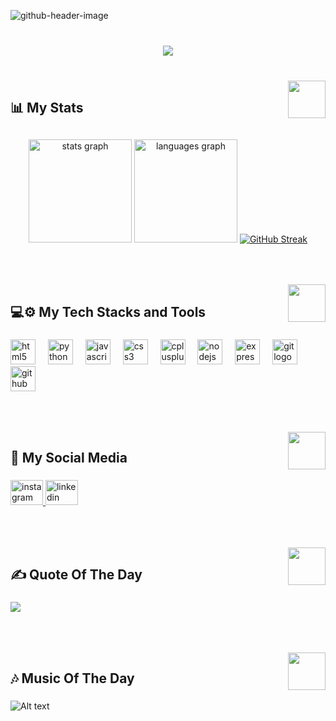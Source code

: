 ![github-header-image](https://github.com/mfl4/mfl4/assets/91680736/15e75d1c-4183-4da7-b8d0-1bfbed414428)

###

<br clear="both">

<div align="center">
  <img src="https://visitor-badge.laobi.icu/badge?page_id=mfl4.mfl4&left_color=black&right_color=darkslateblue&left_text=Visitors"  />
</div>

###

<br clear="both">

<img align="right" height="60" src="https://user-images.githubusercontent.com/74038190/238200838-76036311-c8ea-4247-8bf8-a7077623036c.gif"  />

###

<h2 align="left">📊 My Stats</h2>

##
<div align="center">
  <img src="https://github-readme-stats.vercel.app/api?username=mfl4&hide_title=false&hide_rank=false&show_icons=true&include_all_commits=true&count_private=false&disable_animations=false&theme=tokyonight&locale=en&hide_border=true&order=1&custom_title=My%20Github%20Stats" height="165" alt="stats graph"  />
  <img src="https://github-readme-stats.vercel.app/api/top-langs?username=mfl4&locale=en&hide_title=false&layout=compact&card_width=320&langs_count=5&theme=tokyonight&hide_border=true&order=2&custom_title=My%20Most%20Used%20Languages" height="165" alt="languages graph"  />
  <a href="https://git.io/streak-stats"><img src="https://github-readme-streak-stats.herokuapp.com?user=mfl4&theme=tokyonight&hide_border=true&border_radius=10&card_width=450" alt="GitHub Streak" /></a>
</div>

###

<div align="center">
  <img height="2" src="https://user-images.githubusercontent.com/74038190/212284115-f47cd8ff-2ffb-4b04-b5bf-4d1c14c0247f.gif"  />
</div>

###

<br clear="both">

<img align="right" height="60" src="https://user-images.githubusercontent.com/74038190/238200838-76036311-c8ea-4247-8bf8-a7077623036c.gif"  />

###

<h2 align="left">💻⚙️ My Tech Stacks and Tools</h2>

###

<div align="left">
  <img src="https://cdn.jsdelivr.net/gh/devicons/devicon/icons/html5/html5-original.svg" height="40" alt="html5 logo"  />
  <img width="12" />
  <img src="https://cdn.jsdelivr.net/gh/devicons/devicon/icons/python/python-original.svg" height="40" alt="python logo"  />
  <img width="12" />
  <img src="https://cdn.jsdelivr.net/gh/devicons/devicon/icons/javascript/javascript-original.svg" height="40" alt="javascript logo"  />
  <img width="12" />
  <img src="https://cdn.jsdelivr.net/gh/devicons/devicon/icons/css3/css3-original.svg" height="40" alt="css3 logo"  />
  <img width="12" />
  <img src="https://cdn.jsdelivr.net/gh/devicons/devicon/icons/cplusplus/cplusplus-original.svg" height="40" alt="cplusplus logo"  />
  <img width="12" />
  <img src="https://cdn.jsdelivr.net/gh/devicons/devicon/icons/nodejs/nodejs-original.svg" height="40" alt="nodejs logo"  />
  <img width="12" />
  <img src="https://cdn.jsdelivr.net/gh/devicons/devicon/icons/express/express-original.svg" height="40" alt="express logo"  />
  <img width="12" />
  <img src="https://cdn.jsdelivr.net/gh/devicons/devicon/icons/git/git-original.svg" height="40" alt="git logo"  />
  <img width="12" />
  <img src="https://cdn.jsdelivr.net/gh/devicons/devicon/icons/github/github-original.svg" height="40" alt="github logo"  />
</div>

###

<div align="center">
  <img height="2" src="https://user-images.githubusercontent.com/74038190/212284115-f47cd8ff-2ffb-4b04-b5bf-4d1c14c0247f.gif"  />
</div>

###

<br clear="both">

<img align="right" height="60" src="https://user-images.githubusercontent.com/74038190/238200838-76036311-c8ea-4247-8bf8-a7077623036c.gif"  />

###

<h2 align="left">📱 My Social Media</h2>

###

<div align="left">
  <a href="https://www.instagram.com/mfl__23/" target="_blank">
    <img src="https://raw.githubusercontent.com/maurodesouza/profile-readme-generator/master/src/assets/icons/social/instagram/default.svg" width="52" height="40" alt="instagram logo"  />
  </a>
  <a href="https://www.linkedin.com/in/mhd-farhan-lubis-a2687b215/" target="_blank">
    <img src="https://raw.githubusercontent.com/maurodesouza/profile-readme-generator/master/src/assets/icons/social/linkedin/default.svg" width="52" height="40" alt="linkedin logo"  />
  </a>
</div>

###

<div align="center">
  <img height="2" src="https://user-images.githubusercontent.com/74038190/212284115-f47cd8ff-2ffb-4b04-b5bf-4d1c14c0247f.gif"  />
</div>

###

<br clear="both">

<img align="right" height="60" src="https://user-images.githubusercontent.com/74038190/238200838-76036311-c8ea-4247-8bf8-a7077623036c.gif"  />

###

<h2 align="left">✍️ Quote Of The Day</h2>

###

![](https://quotes-github-readme.vercel.app/api?type=vetical&theme=tokyonight)

###

<div align="center">
  <img height="2" src="https://user-images.githubusercontent.com/74038190/212284115-f47cd8ff-2ffb-4b04-b5bf-4d1c14c0247f.gif"  />
</div>

###

<br clear="both">

<img align="right" height="60" src="https://user-images.githubusercontent.com/74038190/238200838-76036311-c8ea-4247-8bf8-a7077623036c.gif"  />

###

<h2 align="left">🎶 Music Of The Day</h2>

###

![Alt text](https://spotify-recently-played-readme.vercel.app/api?user=3r8tb1bp2yn5xsqwxc0h9mkkb)

###

<div align="center">
  <img height="2" src="https://user-images.githubusercontent.com/74038190/212284115-f47cd8ff-2ffb-4b04-b5bf-4d1c14c0247f.gif"  />
</div>

###
